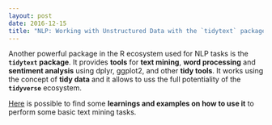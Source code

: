 ```yaml
---
layout: post
date: 2016-12-15
title: "NLP: Working with Unstructured Data with the `tidytext` package"
---
```

Another powerful package in the R ecosystem used for NLP tasks is the __`tidytext` package__. It provides __tools__ for __text mining__, __word processing__ and __sentiment analysis__ using dplyr, ggplot2, and other __tidy tools__. It works using the concept of __tidy data__ and it allows to uss the full potentiality of the __`tidyverse`__ ecosystem.

[Here](https://rpubs.com/pparacch/235472) is possible to find some __learnings and examples on how to use it__ to perform some basic text mining tasks.
